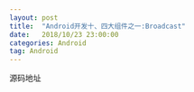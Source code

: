 ```yaml
---
layout: post
title:  "Android开发十、四大组件之一:Broadcast"
date:   2018/10/23 23:00:00
categories: Android
tag: Android
---
```


源码地址